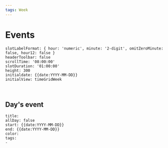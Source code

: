 ```yaml
---
tags: Week
---
```

# Events
```itinerary
slotLabelFormat: { hour: 'numeric', minute: '2-digit', omitZeroMinute: false, hour12: false }
headerToolbar: false
scrollTime: '08:00:00'
slotDuration: '01:00:00'
height: 300
initialdate: {{date:YYYY-MM-DD}}
initialView: timeGridWeek

```
<!--```itinerary
slotLabelFormat: { hour: 'numeric', minute: '2-digit', omitZeroMinute: false, hour12: false }
headerToolbar: False
scrollTime: '08:00:00'
slotDuration: '01:00:00'
height: 200
allDaySlot: false
initialdate: {{date:YYYY-MM-DD}}
initialView: listWeek
```-->
<br/>

##  Day's event

```itinerary-event
title: 
allDay: false
start: {{date:YYYY-MM-DD}}
end: {{date:YYYY-MM-DD}}
color: 
tags:
- 
```


